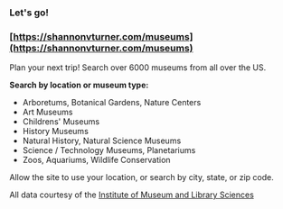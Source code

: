 ### Let's go!

### [https://shannonvturner.com/museums](https://shannonvturner.com/museums)

Plan your next trip! Search over 6000 museums from all over the US.

**Search by location or museum type:**
* Arboretums, Botanical Gardens, Nature Centers
* Art Museums
* Childrens' Museums
* History Museums
* Natural History, Natural Science Museums
* Science / Technology Museums, Planetariums
* Zoos, Aquariums, Wildlife Conservation

Allow the site to use your location, or search by city, state, or zip code.

All data courtesy of the [Institute of Museum and Library Sciences](https://data.imls.gov/)
